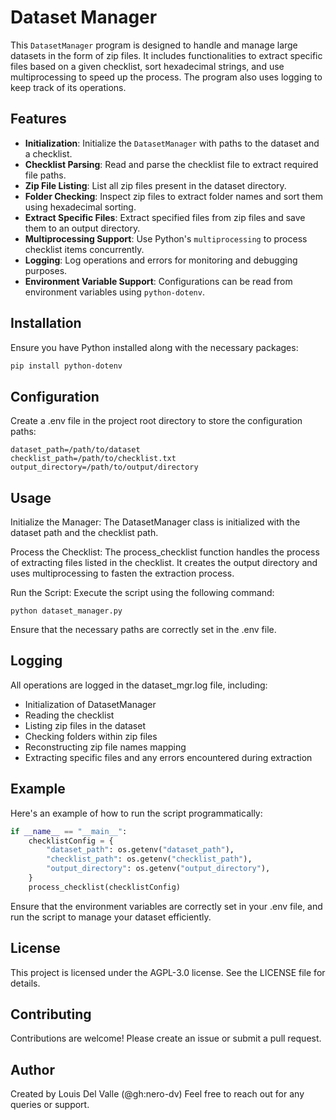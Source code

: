 # Dataset Manager

This `DatasetManager` program is designed to handle and manage large datasets in the form of zip files. It includes functionalities to extract specific files based on a given checklist, sort hexadecimal strings, and use multiprocessing to speed up the process. The program also uses logging to keep track of its operations.

## Features

- **Initialization**: Initialize the `DatasetManager` with paths to the dataset and a checklist.
- **Checklist Parsing**: Read and parse the checklist file to extract required file paths.
- **Zip File Listing**: List all zip files present in the dataset directory.
- **Folder Checking**: Inspect zip files to extract folder names and sort them using hexadecimal sorting.
- **Extract Specific Files**: Extract specified files from zip files and save them to an output directory.
- **Multiprocessing Support**: Use Python's `multiprocessing` to process checklist items concurrently.
- **Logging**: Log operations and errors for monitoring and debugging purposes.
- **Environment Variable Support**: Configurations can be read from environment variables using `python-dotenv`.

## Installation

Ensure you have Python installed along with the necessary packages:

```bash
pip install python-dotenv
```

## Configuration
Create a .env file in the project root directory to store the configuration paths:
```
dataset_path=/path/to/dataset
checklist_path=/path/to/checklist.txt
output_directory=/path/to/output/directory
```

## Usage
Initialize the Manager: The DatasetManager class is initialized with the dataset path and the checklist path.

Process the Checklist: The process_checklist function handles the process of extracting files listed in the checklist. It creates the output directory and uses multiprocessing to fasten the extraction process.

Run the Script: Execute the script using the following command:
```
python dataset_manager.py
```
Ensure that the necessary paths are correctly set in the .env file.

## Logging
All operations are logged in the dataset_mgr.log file, including:

- Initialization of DatasetManager
- Reading the checklist
- Listing zip files in the dataset
- Checking folders within zip files
- Reconstructing zip file names mapping
- Extracting specific files and any errors encountered during extraction

## Example
Here's an example of how to run the script programmatically:

```Python Script:
if __name__ == "__main__":
    checklistConfig = {
        "dataset_path": os.getenv("dataset_path"),
        "checklist_path": os.getenv("checklist_path"),
        "output_directory": os.getenv("output_directory"),
    }
    process_checklist(checklistConfig)
```
Ensure that the environment variables are correctly set in your .env file, and run the script to manage your dataset efficiently.

## License
This project is licensed under the AGPL-3.0 license. See the LICENSE file for details.

## Contributing
Contributions are welcome! Please create an issue or submit a pull request.

## Author
Created by Louis Del Valle (@gh:nero-dv) Feel free to reach out for any queries or support.
